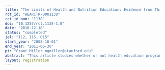 ```yaml
---
title: "The Limits of Health and Nutrition Education: Evidence from Three Randomized-Controlled Trials in Rural China"
rct_id: "AEARCTR-0001138"
rct_id_num: "1138"
doi: "10.1257/rct.1138-1.0"
date: "2016-12-18"
status: "completed"
jel: "I12, I15, O15"
start_year: "2008-10-01"
end_year: "2011-06-30"
pi: "Grant Miller ngmiller@stanford.edu"
abstract: "This article studies whether or not health education programs targeting childhood anemia are sufficient for changing health behavior and nutrition in rural China. We conducted three different randomized-controlled trials of single and multiple face-to-face education sessions with parents and distributed written health education materials—and compare our results with a simple vitamin distribution program. Across all three studies, we find little evidence of changes in blood hemoglobin concentration or anemia status. In contrast, in our two studies that also examined a multivitamin supplementation intervention, we find meaningful reductions in anemia"
layout: registration
---
```


